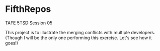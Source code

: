 # FifthRepos
TAFE 5TSD Session 05 

This project is to illustrate the merging conflicts with multiple developers. (Though I will be the only one performing this exercise. Let's see how it goes!)
